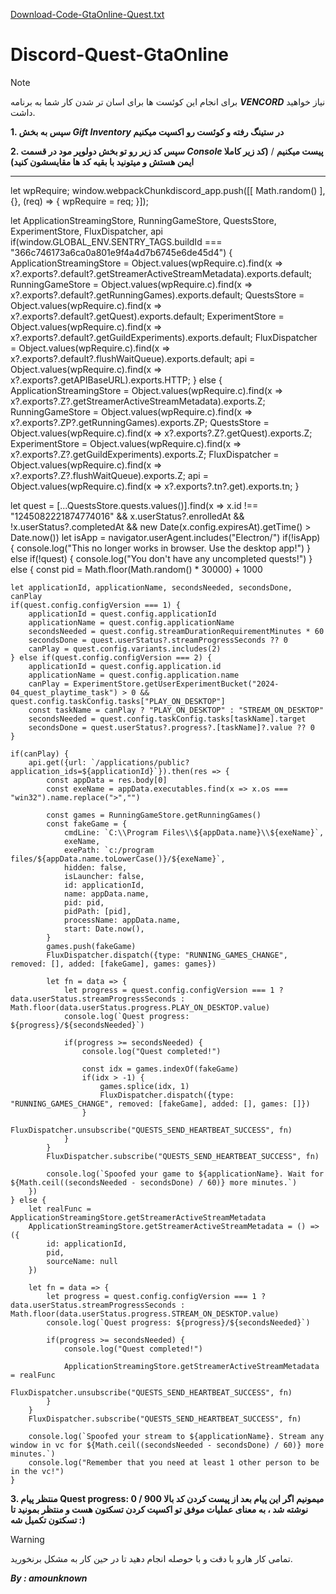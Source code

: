 [Download-Code-GtaOnline-Quest.txt](https://github.com/user-attachments/files/16573495/GtaOnline-Quest.txt)
# Discord-Quest-GtaOnline

> [!NOTE]
> برای انجام این کوئست ها برای اسان تر شدن کار شما به برنامه ***VENCORD*** نیاز خواهید داشت.






**1. سپس به بخش ***Gift Inventory*** در ستینگ رفته و کوئست رو اکسپت میکنیم** 




 **2. سپس کد زیر رو تو بخش دولوپر مود در قسمت ***Console*** پیست میکنیم** / **(کد زیر کاملا ایمن هستش و میتونید با بقیه کد ها مقایسشون کنید)**



--------------------------------------------------------------------------------------------------------------------------------------------------------------

 


let wpRequire;
window.webpackChunkdiscord_app.push([[ Math.random() ], {}, (req) => { wpRequire = req; }]);

let ApplicationStreamingStore, RunningGameStore, QuestsStore, ExperimentStore, FluxDispatcher, api
if(window.GLOBAL_ENV.SENTRY_TAGS.buildId === "366c746173a6ca0a801e9f4a4d7b6745e6de45d4") {
	ApplicationStreamingStore = Object.values(wpRequire.c).find(x => x?.exports?.default?.getStreamerActiveStreamMetadata).exports.default;
	RunningGameStore = Object.values(wpRequire.c).find(x => x?.exports?.default?.getRunningGames).exports.default;
	QuestsStore = Object.values(wpRequire.c).find(x => x?.exports?.default?.getQuest).exports.default;
	ExperimentStore = Object.values(wpRequire.c).find(x => x?.exports?.default?.getGuildExperiments).exports.default;
	FluxDispatcher = Object.values(wpRequire.c).find(x => x?.exports?.default?.flushWaitQueue).exports.default;
	api = Object.values(wpRequire.c).find(x => x?.exports?.getAPIBaseURL).exports.HTTP;
} else {
	ApplicationStreamingStore = Object.values(wpRequire.c).find(x => x?.exports?.Z?.getStreamerActiveStreamMetadata).exports.Z;
	RunningGameStore = Object.values(wpRequire.c).find(x => x?.exports?.ZP?.getRunningGames).exports.ZP;
	QuestsStore = Object.values(wpRequire.c).find(x => x?.exports?.Z?.getQuest).exports.Z;
	ExperimentStore = Object.values(wpRequire.c).find(x => x?.exports?.Z?.getGuildExperiments).exports.Z;
	FluxDispatcher = Object.values(wpRequire.c).find(x => x?.exports?.Z?.flushWaitQueue).exports.Z;
	api = Object.values(wpRequire.c).find(x => x?.exports?.tn?.get).exports.tn;
}

let quest = [...QuestsStore.quests.values()].find(x => x.id !== "1245082221874774016" && x.userStatus?.enrolledAt && !x.userStatus?.completedAt && new Date(x.config.expiresAt).getTime() > Date.now())
let isApp = navigator.userAgent.includes("Electron/")
if(!isApp) {
	console.log("This no longer works in browser. Use the desktop app!")
} else if(!quest) {
	console.log("You don't have any uncompleted quests!")
} else {
	const pid = Math.floor(Math.random() * 30000) + 1000
	
	let applicationId, applicationName, secondsNeeded, secondsDone, canPlay
	if(quest.config.configVersion === 1) {
		applicationId = quest.config.applicationId
		applicationName = quest.config.applicationName
		secondsNeeded = quest.config.streamDurationRequirementMinutes * 60
		secondsDone = quest.userStatus?.streamProgressSeconds ?? 0
		canPlay = quest.config.variants.includes(2)
	} else if(quest.config.configVersion === 2) {
		applicationId = quest.config.application.id
		applicationName = quest.config.application.name
		canPlay = ExperimentStore.getUserExperimentBucket("2024-04_quest_playtime_task") > 0 && quest.config.taskConfig.tasks["PLAY_ON_DESKTOP"]
		const taskName = canPlay ? "PLAY_ON_DESKTOP" : "STREAM_ON_DESKTOP"
		secondsNeeded = quest.config.taskConfig.tasks[taskName].target
		secondsDone = quest.userStatus?.progress?.[taskName]?.value ?? 0
	}

	if(canPlay) {
		api.get({url: `/applications/public?application_ids=${applicationId}`}).then(res => {
			const appData = res.body[0]
			const exeName = appData.executables.find(x => x.os === "win32").name.replace(">","")
			
			const games = RunningGameStore.getRunningGames()
			const fakeGame = {
				cmdLine: `C:\\Program Files\\${appData.name}\\${exeName}`,
				exeName,
				exePath: `c:/program files/${appData.name.toLowerCase()}/${exeName}`,
				hidden: false,
				isLauncher: false,
				id: applicationId,
				name: appData.name,
				pid: pid,
				pidPath: [pid],
				processName: appData.name,
				start: Date.now(),
			}
			games.push(fakeGame)
			FluxDispatcher.dispatch({type: "RUNNING_GAMES_CHANGE", removed: [], added: [fakeGame], games: games})
			
			let fn = data => {
				let progress = quest.config.configVersion === 1 ? data.userStatus.streamProgressSeconds : Math.floor(data.userStatus.progress.PLAY_ON_DESKTOP.value)
				console.log(`Quest progress: ${progress}/${secondsNeeded}`)
				
				if(progress >= secondsNeeded) {
					console.log("Quest completed!")
					
					const idx = games.indexOf(fakeGame)
					if(idx > -1) {
						games.splice(idx, 1)
						FluxDispatcher.dispatch({type: "RUNNING_GAMES_CHANGE", removed: [fakeGame], added: [], games: []})
					}
					FluxDispatcher.unsubscribe("QUESTS_SEND_HEARTBEAT_SUCCESS", fn)
				}
			}
			FluxDispatcher.subscribe("QUESTS_SEND_HEARTBEAT_SUCCESS", fn)
			
			console.log(`Spoofed your game to ${applicationName}. Wait for ${Math.ceil((secondsNeeded - secondsDone) / 60)} more minutes.`)
		})
	} else {
		let realFunc = ApplicationStreamingStore.getStreamerActiveStreamMetadata
		ApplicationStreamingStore.getStreamerActiveStreamMetadata = () => ({
			id: applicationId,
			pid,
			sourceName: null
		})
		
		let fn = data => {
			let progress = quest.config.configVersion === 1 ? data.userStatus.streamProgressSeconds : Math.floor(data.userStatus.progress.STREAM_ON_DESKTOP.value)
			console.log(`Quest progress: ${progress}/${secondsNeeded}`)
			
			if(progress >= secondsNeeded) {
				console.log("Quest completed!")
				
				ApplicationStreamingStore.getStreamerActiveStreamMetadata = realFunc
				FluxDispatcher.unsubscribe("QUESTS_SEND_HEARTBEAT_SUCCESS", fn)
			}
		}
		FluxDispatcher.subscribe("QUESTS_SEND_HEARTBEAT_SUCCESS", fn)
		
		console.log(`Spoofed your stream to ${applicationName}. Stream any window in vc for ${Math.ceil((secondsNeeded - secondsDone) / 60)} more minutes.`)
		console.log("Remember that you need at least 1 other person to be in the vc!")
	}

 
**3. منتظر پیام __Quest progress: 0 / 900__ میمونیم اگر این پیام بعد از پیست کردن کد بالا نوشته شد ، به معنای عملیات موفق تو اکسپت کردن تسکتون هست و منتظر بمونید تا تسکتون تکمیل شه :)**


> [!WARNING]
> تمامی کار هارو با دقت و با حوصله انجام دهید تا در حین کار به مشکل برنخورید.

***By : amounknown***

